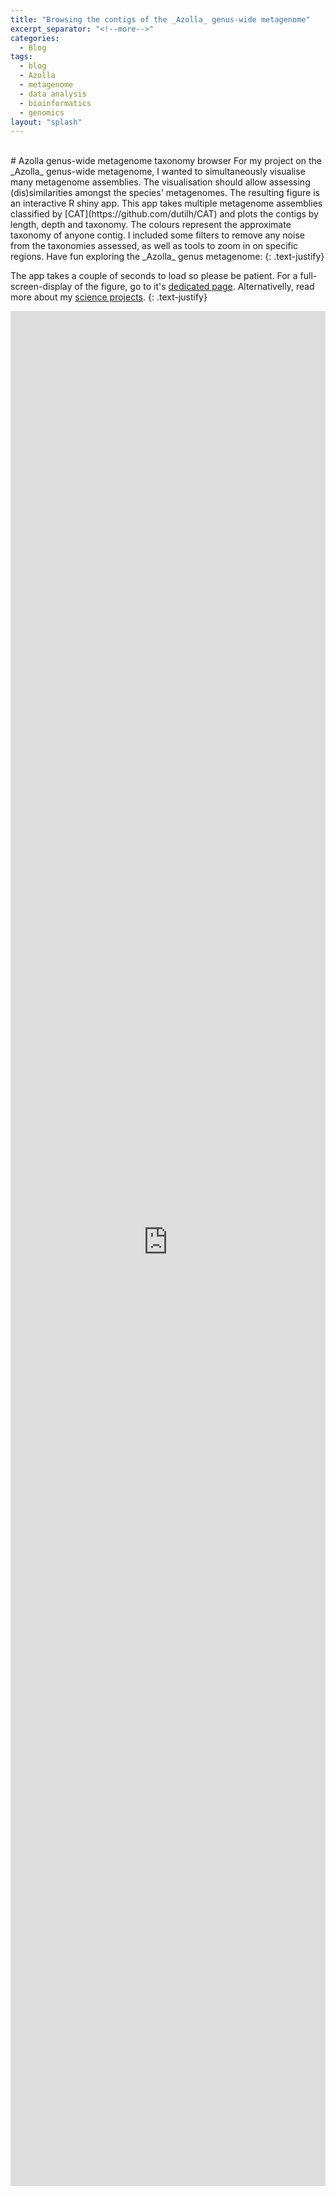 ```yaml
---
title: "Browsing the contigs of the _Azolla_ genus-wide metagenome"
excerpt_separator: "<!--more-->"
categories:
  - Blog
tags:
  - blog
  - Azolla
  - metagenome
  - data analysis
  - bioinformatics
  - genomics
layout: "splash"
---
```

<br>
# Azolla genus-wide metagenome taxonomy browser
For my project on the _Azolla_ genus-wide metagenome, I wanted to simultaneously visualise many metagenome assemblies.
<!--more-->
The visualisation should allow assessing (dis)similarities amongst the species' metagenomes.
The resulting figure is an interactive R shiny app.
This app takes multiple metagenome assemblies classified by [CAT](https://github.com/dutilh/CAT) and plots the contigs by length, depth and taxonomy.
The colours represent the approximate taxonomy of anyone contig.
I included some filters to remove any noise from the taxonomies assessed, as well as tools to zoom in on specific regions.
Have fun exploring the _Azolla_ genus metagenome:
{: .text-justify}

The app takes a couple of seconds to load so please be patient.
For a full-screen-display of the figure, go to it's [dedicated page](https://utrecht-university.shinyapps.io/Azolla_genus-wide_metagenome_taxonomy/). 
Alternativelly, read more about my [science projects](/science/).
{: .text-justify}

<iframe height="3000" width="100%" frameborder="no" src="https://utrecht-university.shinyapps.io/Azolla_genus-wide_metagenome_taxonomy/"> </iframe>


